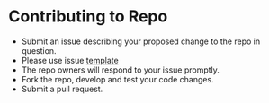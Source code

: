 # Contributing to Repo

- Submit an issue describing your proposed change to the repo in question.
- Please use issue [template](https://github.com/fadarboye/AKS-Extension-Backup-in-Azure/blob/main/issue_template.md)
- The repo owners will respond to your issue promptly.
- Fork the repo, develop and test your code changes.
- Submit a pull request.
